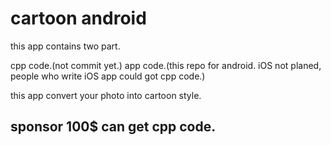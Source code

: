 # cartoon android 

this app contains two part.

  cpp code.(not commit yet.)
  app code.(this repo for android. iOS not planed, people who write iOS app could got cpp code.)
  
this app convert your photo into cartoon style.


## sponsor 100$ can get cpp code.
